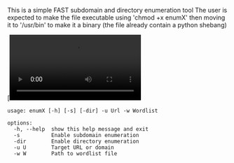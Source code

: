 This is a simple FAST subdomain and directory enumeration tool
The user is expected to make the file executable using 'chmod +x enumX' then moving it to '/usr/bin' to make it a binary (the file already contain a python shebang)

[![Watch the video](https://github.com/Holy-Pentagram/EnumX/blob/main/output.mp4)

```
usage: enumX [-h] [-s] [-dir] -u Url -w Wordlist

options:
  -h, --help  show this help message and exit
  -s          Enable subdomain enumeration
  -dir        Enable directory enumeration
  -u U        Target URL or domain
  -w W        Path to wordlist file
                                                      
```
